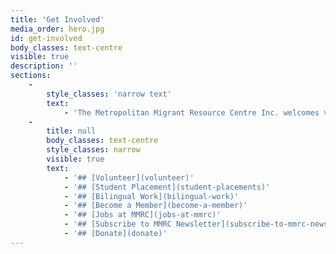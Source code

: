 ```yaml
---
title: 'Get Involved'
media_order: hero.jpg
id: get-involved
body_classes: text-centre
visible: true
description: ''
sections:
    -
        style_classes: 'narrow text'
        text:
            - 'The Metropolitan Migrant Resource Centre Inc. welcomes volunteers, bilingual workers and students. We have employment opportunities or you can take advantage of our membership program or make a teax deductable donation.'
    -
        title: null
        body_classes: text-centre
        style_classes: narrow
        visible: true
        text:
            - '## [Volunteer](volunteer)'
            - '## [Student Placement](student-placements)'
            - '## [Bilingual Work](bilingual-work)'
            - '## [Become a Member](become-a-member)'
            - '## [Jobs at MMRC](jobs-at-mmrc)'
            - '## [Subscribe to MMRC Newsletter](subscribe-to-mmrc-newsletter)'
            - '## [Donate](donate)'
---
```


